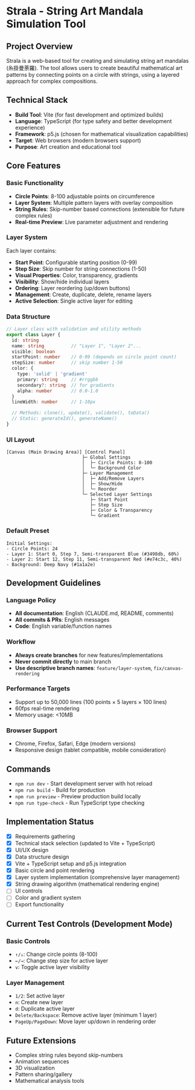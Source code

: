 # Strala - String Art Mandala Simulation Tool

## Project Overview
Strala is a web-based tool for creating and simulating string art mandalas (糸掛曼荼羅). The tool allows users to create beautiful mathematical art patterns by connecting points on a circle with strings, using a layered approach for complex compositions.

## Technical Stack
- **Build Tool**: Vite (for fast development and optimized builds)
- **Language**: TypeScript (for type safety and better development experience)
- **Framework**: p5.js (chosen for mathematical visualization capabilities)
- **Target**: Web browsers (modern browsers support)
- **Purpose**: Art creation and educational tool

## Core Features

### Basic Functionality
- **Circle Points**: 8-100 adjustable points on circumference
- **Layer System**: Multiple pattern layers with overlay composition
- **String Rules**: Skip-number based connections (extensible for future complex rules)
- **Real-time Preview**: Live parameter adjustment and rendering

### Layer System
Each layer contains:
- **Start Point**: Configurable starting position (0-99)
- **Step Size**: Skip number for string connections (1-50)
- **Visual Properties**: Color, transparency, gradients
- **Visibility**: Show/hide individual layers
- **Ordering**: Layer reordering (up/down buttons)
- **Management**: Create, duplicate, delete, rename layers
- **Active Selection**: Single active layer for editing

### Data Structure
```typescript
// Layer class with validation and utility methods
export class Layer {
  id: string
  name: string          // "Layer 1", "Layer 2"...
  visible: boolean
  startPoint: number    // 0-99 (depends on circle point count)
  stepSize: number      // skip number 1-50
  color: {
    type: 'solid' | 'gradient'
    primary: string     // #rrggbb
    secondary?: string  // for gradients
    alpha: number       // 0.0-1.0
  }
  lineWidth: number     // 1-10px

  // Methods: clone(), update(), validate(), toData()
  // Static: generateId(), generateName()
}
```

### UI Layout
```
[Canvas (Main Drawing Area)] [Control Panel]
                            ├─ Global Settings
                            │  ├─ Circle Points: 8-100
                            │  └─ Background Color
                            ├─ Layer Management
                            │  ├─ Add/Remove Layers
                            │  ├─ Show/Hide
                            │  └─ Reorder
                            └─ Selected Layer Settings
                               ├─ Start Point
                               ├─ Step Size
                               ├─ Color & Transparency
                               └─ Gradient
```

### Default Preset
```
Initial Settings:
- Circle Points: 24
- Layer 1: Start 0, Step 7, Semi-transparent Blue (#3498db, 60%)
- Layer 2: Start 12, Step 11, Semi-transparent Red (#e74c3c, 40%)
- Background: Deep Navy (#1a1a2e)
```

## Development Guidelines

### Language Policy
- **All documentation**: English (CLAUDE.md, README, comments)
- **All commits & PRs**: English messages
- **Code**: English variable/function names

### Workflow
- **Always create branches** for new features/implementations
- **Never commit directly** to main branch
- **Use descriptive branch names**: `feature/layer-system`, `fix/canvas-rendering`

### Performance Targets
- Support up to 50,000 lines (100 points × 5 layers × 100 lines)
- 60fps real-time rendering
- Memory usage: <10MB

### Browser Support
- Chrome, Firefox, Safari, Edge (modern versions)
- Responsive design (tablet compatible, mobile consideration)

## Commands
- `npm run dev` - Start development server with hot reload
- `npm run build` - Build for production
- `npm run preview` - Preview production build locally
- `npm run type-check` - Run TypeScript type checking

## Implementation Status
- [x] Requirements gathering
- [x] Technical stack selection (updated to Vite + TypeScript)
- [x] UI/UX design
- [x] Data structure design
- [x] Vite + TypeScript setup and p5.js integration
- [x] Basic circle and point rendering
- [x] Layer system implementation (comprehensive layer management)
- [x] String drawing algorithm (mathematical rendering engine)
- [ ] UI controls
- [ ] Color and gradient system
- [ ] Export functionality

## Current Test Controls (Development Mode)
### Basic Controls
- `↑/↓`: Change circle points (8-100)
- `←/→`: Change step size for active layer
- `v`: Toggle active layer visibility

### Layer Management
- `1/2`: Set active layer
- `n`: Create new layer
- `d`: Duplicate active layer
- `Delete/Backspace`: Remove active layer (minimum 1 layer)
- `PageUp/PageDown`: Move layer up/down in rendering order

## Future Extensions
- Complex string rules beyond skip-numbers
- Animation sequences
- 3D visualization
- Pattern sharing/gallery
- Mathematical analysis tools